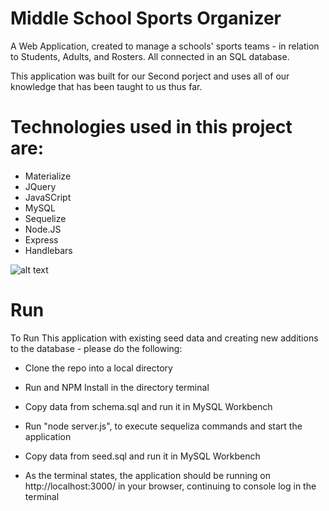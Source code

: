# Middle School Sports Organizer

A Web Application, created to manage a schools' sports teams - in relation to Students, Adults, and Rosters. All connected in an SQL database.

This application was built for our Second porject and uses all of our knowledge that has been taught to us thus far.

# Technologies used in this project are:

- Materialize
- JQuery
- JavaSCript
- MySQL
- Sequelize
- Node.JS
- Express
- Handlebars

![alt text](MiddleSchoolSports.gif "Middle School")

# Run

To Run This application with existing seed data and creating new additions to the database - please do the following:

- Clone the repo into a local directory

- Run and NPM Install in the directory terminal

- Copy data from schema.sql and run it in MySQL Workbench

- Run "node server.js", to execute sequeliza commands and start the application

- Copy data from seed.sql and run it in MySQL Workbench

- As the terminal states, the application should be running on http://localhost:3000/ in your browser, continuing to console log in the terminal


